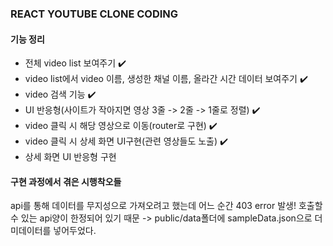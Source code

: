 ### REACT YOUTUBE CLONE CODING

#### 기능 정리

- 전체 video list 보여주기 ✔️
- video list에서 video 이름, 생성한 채널 이름, 올라간 시간 데이터 보여주기 ✔️
- video 검색 기능 ✔️
- UI 반응형(사이트가 작아지면 영상 3줄 -> 2줄 -> 1줄로 정렬) ✔️
- video 클릭 시 해당 영상으로 이동(router로 구현) ✔️
- video 클릭 시 상세 화면 UI구현(관련 영상들도 노출) ✔️
- 상세 화면 UI 반응형 구현

#### 구현 과정에서 겪은 시행착오들
api를 통해 데이터를 무지성으로 가져오려고 했는데 어느 순간 403 error 발생!
호출할 수 있는 api양이 한정되어 있기 때문
-> public/data폴더에 sampleData.json으로 더미데이터를 넣어두었다.

